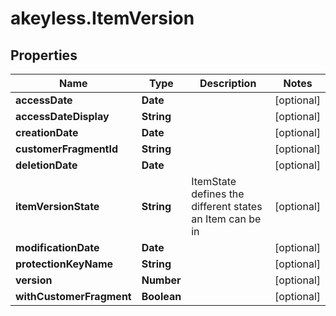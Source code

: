 # akeyless.ItemVersion

## Properties

Name | Type | Description | Notes
------------ | ------------- | ------------- | -------------
**accessDate** | **Date** |  | [optional] 
**accessDateDisplay** | **String** |  | [optional] 
**creationDate** | **Date** |  | [optional] 
**customerFragmentId** | **String** |  | [optional] 
**deletionDate** | **Date** |  | [optional] 
**itemVersionState** | **String** | ItemState defines the different states an Item can be in | [optional] 
**modificationDate** | **Date** |  | [optional] 
**protectionKeyName** | **String** |  | [optional] 
**version** | **Number** |  | [optional] 
**withCustomerFragment** | **Boolean** |  | [optional] 


